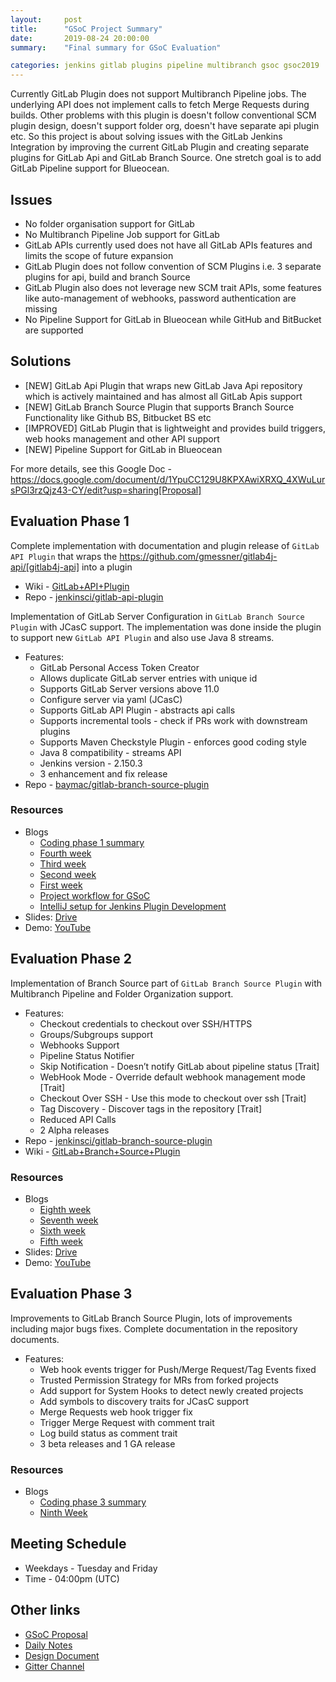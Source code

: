 ```yaml
---
layout:     post
title:      "GSoC Project Summary"
date:       2019-08-24 20:00:00
summary:    "Final summary for GSoC Evaluation"

categories: jenkins gitlab plugins pipeline multibranch gsoc gsoc2019
---
```


Currently GitLab Plugin does not support Multibranch Pipeline jobs. The underlying API does
not implement calls to fetch Merge Requests during builds. Other problems with this plugin is
doesn't follow conventional SCM plugin design, doesn't support folder org, doesn't have separate
api plugin etc. So this project is about solving issues with the GitLab Jenkins Integration by
improving the current GitLab Plugin and creating separate plugins for GitLab Api and GitLab
Branch Source. One stretch goal is to add GitLab Pipeline support for Blueocean.

## Issues
* No folder organisation support for GitLab
* No Multibranch Pipeline Job support for GitLab
* GitLab APIs currently used does not have all GitLab APIs features and limits the scope of future expansion
* GitLab Plugin does not follow convention of SCM Plugins i.e. 3 separate plugins for api, build and branch Source
* GitLab Plugin also does not leverage new SCM trait APIs, some features like auto-management of webhooks, password authentication are missing
* No Pipeline Support for GitLab in Blueocean while GitHub and BitBucket are supported

## Solutions

* [NEW] GitLab Api Plugin that wraps new GitLab Java Api repository which is actively maintained and has almost all GitLab Apis support
* [NEW] GitLab Branch Source Plugin that supports Branch Source Functionality like Github BS, Bitbucket BS etc
* [IMPROVED] GitLab Plugin that is lightweight and provides build triggers, web hooks management and other API support
* [NEW] Pipeline Support for GitLab in Blueocean

For more details, see this Google Doc - https://docs.google.com/document/d/1YpuCC129U8KPXAwiXRXQ_4XWuLursPGl3rzQjz43-CY/edit?usp=sharing[Proposal]

## Evaluation Phase 1

Complete implementation with documentation and plugin release of `GitLab API Plugin` that wraps the https://github.com/gmessner/gitlab4j-api/[gitlab4j-api] into a plugin 

* Wiki - [GitLab+API+Plugin](https://wiki.jenkins.io/display/JENKINS/GitLab+API+Plugin)
* Repo - [jenkinsci/gitlab-api-plugin](https://github.com/jenkinsci/gitlab-api-plugin)

Implementation of GitLab Server Configuration in `GitLab Branch Source Plugin` with JCasC support. The implementation was done inside the plugin to support new `GitLab API Plugin` and also use Java 8 streams.

* Features:
    * GitLab Personal Access Token Creator 
    * Allows duplicate GitLab server entries with unique id
    * Supports GitLab Server versions above 11.0
    * Configure server via yaml (JCasC)
    * Supports GitLab API Plugin - abstracts api calls
    * Supports incremental tools - check if PRs work with downstream plugins
    * Supports Maven Checkstyle Plugin - enforces good coding style 
    * Java 8 compatibility - streams API
    * Jenkins version - 2.150.3
    * 3 enhancement and fix release
* Repo - [baymac/gitlab-branch-source-plugin](https://github.com/baymac/gitlab-branch-source-plugin)

### Resources

* Blogs
    * [Coding phase 1 summary](https://jenkins.io/blog/2019/06/29/phase-1-multibranch-pipeline-support-for-gitlab/)
    * [Fourth week](https://baymac.github.io/2019/06/gsoc-coding-period-the-fourth-week)
    * [Third week](https://baymac.github.io/2019/06/gsoc-coding-period-the-mock-presentation-week)
    * [Second week](https://baymac.github.io/2019/06/gsoc-coding-period-the-second-week)
    * [First week](https://baymac.github.io/2019/06/gsoc-coding-period-the-beginning)
    * [Project workflow for GSoC](https://baymac.github.io/2019/05/project-workflow-for-gsoc)
    * [IntelliJ setup for Jenkins Plugin Development](https://baymac.github.io/2019/03/intellij-setup-for-plugin-development)
* Slides: [Drive](https://drive.google.com/file/d/1c3UWwEb5rDmO6YEn5fU3qVbVW-opuUXb/view)
* Demo: [YouTube](https://www.youtube.com/watch?v=ij6ByZqI67o)

## Evaluation Phase 2

Implementation of Branch Source part of `GitLab Branch Source Plugin` with Multibranch Pipeline and Folder Organization support.
* Features:
    * Checkout credentials to checkout over SSH/HTTPS
    * Groups/Subgroups support
    * Webhooks Support
    * Pipeline Status Notifier
    * Skip Notification - Doesn’t notify GitLab about pipeline status [Trait]
    * WebHook Mode - Override default webhook management mode [Trait]
    * Checkout Over SSH - Use this mode to checkout over ssh [Trait]
    * Tag Discovery - Discover tags in the repository [Trait]
    * Reduced API Calls
    * 2 Alpha releases
* Repo - [jenkinsci/gitlab-branch-source-plugin](https://github.com/jenkinsci/gitlab-branch-source-plugin)
* Wiki - [GitLab+Branch+Source+Plugin](https://wiki.jenkins.io/display/JENKINS/GitLab+Branch+Source+Plugin)

### Resources

* Blogs
    * [Eighth week](https://baymac.github.io/2019/07/gsoc-coding-period-plugin-release-week)
    * [Seventh week](https://baymac.github.io/2019/07/gsoc-coding-period-plugin-hosting-week)
    * [Sixth week](https://baymac.github.io/2019/07/gsoc-coding-period-the-sixth-week)
    * [Fifth week](https://baymac.github.io/2019/06/gsoc-coding-period-the-presentation-week)
* Slides: [Drive](https://docs.google.com/presentation/d/1fMiDiLi3L39hoaFz-qLLhWQXwb1U9864_Per3vTc1dk/edit?usp=sharing)
* Demo: [YouTube](https://www.youtube.com/watch?v=tnoObQqGhyM)

## Evaluation Phase 3

Improvements to GitLab Branch Source Plugin, lots of improvements including major bugs fixes. Complete documentation in the repository documents.
* Features:
    * Web hook events trigger for Push/Merge Request/Tag Events fixed
    * Trusted Permission Strategy for MRs from forked projects
    * Add support for System Hooks to detect newly created projects
    * Add symbols to discovery traits for JCasC support
    * Merge Requests web hook trigger fix
    * Trigger Merge Request with comment trait
    * Log build status as comment trait
    * 3 beta releases and 1 GA release

### Resources

* Blogs
    * [Coding phase 3 summary](https://baymac.github.io/2019/08/introducing-gitlab-branch-source-plugin)
    * [Ninth Week](https://baymac.github.io/2019/08/gsoc-coding-period-second-presentation-week)

## Meeting Schedule

* Weekdays - Tuesday and Friday
* Time - 04:00pm (UTC)

## Other links

* [GSoC Proposal](https://drive.google.com/file/d/1tk_8221juDRF2-k2hByYt4LdztNtcZtm/view)
* [Daily Notes](https://docs.google.com/document/d/12sICOnFXJXHEkqWV8yq6dy_ZcVs-5gL_zeDae8gnWdo/edit?usp=sharing)
* [Design Document](https://docs.google.com/document/d/1r_zQy5KpNNAO4KerFJrowWvGfFIU7xdEdqKgFenS3lI/edit?usp=sharing)
* [Gitter Channel](https://gitter.im/jenkinsci/gitlab-branch-source-plugin)